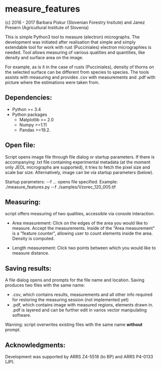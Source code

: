 # measure_features

(c) 2016 - 2017 Barbara Piskur (Slovenian Forestry Insitute) and 
Janez Presern (Agricultural Institute of Slovenia)

This is simple Python3 tool to measure (electron) micrographs. The 
development was initiated after realisation that simple and simply 
extendable tool for work with rust (Pucciniales) electron micrographies 
is needed. Tool allows measuring of various qualities and quantities, 
like density and surface area on the image. 
 
For example, as is it in the case of rusts (Pucciniales), density of 
thorns on the selected surface can be different from species to species. 
The tools assists with measuring and provides .csv with measurements and
.pdf with picture where the estimations were taken from.

Dependencies: 
-------------
* Python >= 3.4 
* Python packages
    * Matplotlib >= 2.0
    * Numpy >=1.11
    * Pandas >=19.2.

Open file: 
----------
Script opens image file through file dialog or startup
parameters. If there is accompanying .txt file containing 
experimental metadata (at the moment only JEOL micrographs are 
supported), it tries to fetch the pixel size and scale bar 
size. Alternatively, image can be via startup parameters (below).

Startup parameters:
--f ... opens file specified. Example:
./measure_features.py --f ./samples/Vzorec_120_005.tif

Measuring:
----------
script offers measuring of two qualities, accessible via console interaction.

* Area measurement: Click on the edges of the area you would like to 
measure. Accept the measurements. Inside of the "Area measurement" is a
"feature counter", allowing user to count elements inside the area. 
Density is computed.

* Length measurement: Click two points between which you would like to 
measure distance.

Saving results: 
---------------
A file dialog opens and prompts for the file name and location. 
Saving produces two files with the same name:
* .csv, which contains results, measurements and all other info
required for restoring the measuring session (not implemented yet)
* .pdf, which contains image with measured regions, elements drawn
in. .pdf is layered and can be further edit in varios vector 
manipulating software.

Warning: script overwrites existing files with the same name **without**
prompt.

Acknowledgments: 
----------------
Development was supported by ARRS Z4-5518 
(to BP) and ARRS P4-0133 (JP).
